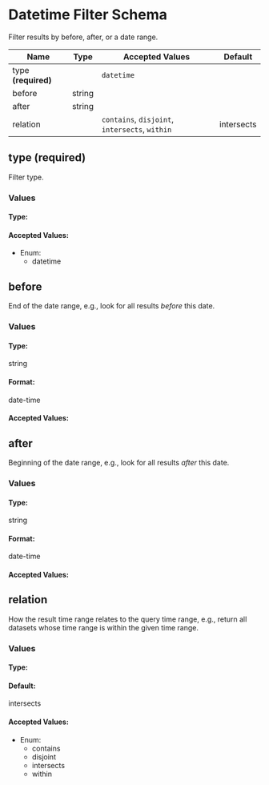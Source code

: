 # Datetime Filter Schema

Filter results by before, after, or a date range.


| Name | Type | Accepted Values | Default |
|------|------|--------|---------|
| type **(required)**| | `datetime`|  |
| before| string| |  |
| after| string| |  |
| relation| | `contains`, `disjoint`, `intersects`, `within`| intersects |


## type **(required)**

Filter type.

### Values

#### Type:



#### Accepted Values:
* Enum:
  - datetime





## before

End of the date range, e.g., look for all results *before* this date.

### Values

#### Type:
string

#### Format:
date-time

#### Accepted Values:





## after

Beginning of the date range, e.g., look for all results *after* this date.

### Values

#### Type:
string

#### Format:
date-time

#### Accepted Values:





## relation

How the result time range relates to the query time range, e.g., return all datasets whose time range is within the given time range.

### Values

#### Type:

#### Default:
intersects


#### Accepted Values:
* Enum:
  - contains
  - disjoint
  - intersects
  - within






